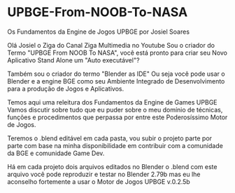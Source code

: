 # UPBGE-From-NOOB-To-NASA
Os Fundamentos da Engine de Jogos UPBGE por Josiel Soares

Olá Josiel o Ziga do Canal Ziga Multimedia no Youtube Sou o criador do Termo "UPBGE From NOOB To NASA", você está pronto para criar seu Novo Aplicativo Stand Alone um "Auto executável"?

Também sou o criador do termo "Blender as IDE" Ou seja você pode usar o Blender e a engine BGE como seu Ambiente Integrado de Desenvolvimento para a produção de Jogos e Aplicativos.

Temos aqui uma releitura dos Fundamentos da Engine de Games UPBGE Vamos discutir sobre tudo que eu puder sobre o meu domínio de técnicas, funções e procedimentos que perpassa por entre este Poderosíssimo Motor de Jogos.

Teremos o .blend editável em cada pasta, vou subir o projeto parte por parte com base na minha disponibilidade em contribuir com a comunidade da BGE e comunidade Game Dev.

Há em cada projeto dois arquivos editados no Blender o .blend com este arquivo você pode reproduzir e testar no Blender 2.79b mas eu lhe aconselho fortemente a usar o Motor de Jogos UPBGE v.0.2.5b
